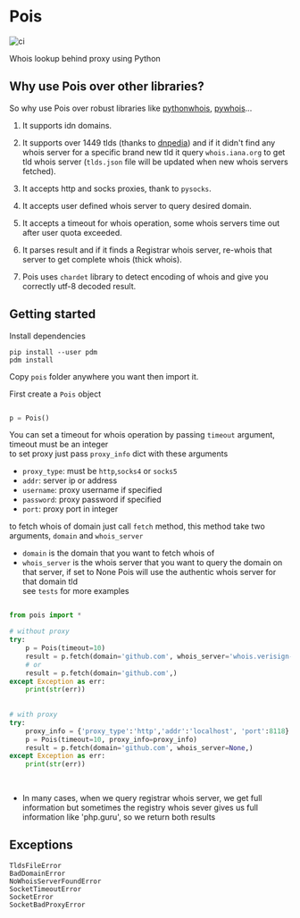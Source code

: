 # Pois

![ci](https://github.com/mirhmousavi/Pois/actions/workflows/ci.yaml/badge.svg)


Whois lookup behind proxy using Python


## Why use Pois over other libraries?

So why use Pois over robust libraries like [pythonwhois](https://github.com/joepie91/python-whois), [pywhois](https://bitbucket.org/richardpenman/pywhois)...

1. It supports idn domains.

2. It supports over 1449 tlds (thanks to [dnpedia](https://dnpedia.com/tlds/)) and if it didn't find any whois server for a specific brand new tld
 it query `whois.iana.org` to get tld whois server (`tlds.json` file will be updated when new whois servers fetched).

3. It accepts http and socks proxies, thank to `pysocks`.

4. It accepts user defined whois server to query desired domain.

5. It accepts a timeout for whois operation, some whois servers time out after user quota exceeded.

6. It parses result and if it finds a Registrar whois server, re-whois that server to get complete whois (thick whois).

7. Pois uses `chardet` library to detect encoding of whois and give you correctly utf-8 decoded result.


## Getting started

Install dependencies

```
pip install --user pdm
pdm install
```

Copy `pois` folder anywhere you want then import it.

First create a `Pois` object

```python

p = Pois()

```

You can set a timeout for whois operation by passing `timeout` argument, timeout must be an integer <br>
to set proxy just pass `proxy_info` dict with these arguments<br>

- `proxy_type`: must be `http`,`socks4` or `socks5`<br>
- `addr`: server ip or address<br>
- `username`: proxy username if specified<br>
- `password`: proxy password if specified<br>
- `port`: proxy port in integer<br>

to fetch whois of  domain just call `fetch` method, this method take two arguments, `domain` and `whois_server`
- `domain` is the domain that you want to fetch whois of<br>
- `whois_server` is the whois server that you want to query the domain on that server, if set to None Pois will use
the authentic whois server for that domain tld<br>
see `tests` for more examples


```python

from pois import *

# without proxy
try:
    p = Pois(timeout=10)
    result = p.fetch(domain='github.com', whois_server='whois.verisign-grs.com')
    # or
    result = p.fetch(domain='github.com',)
except Exception as err:
    print(str(err))
    
    
# with proxy
try:
    proxy_info = {'proxy_type':'http','addr':'localhost', 'port':8118}
    p = Pois(timeout=10, proxy_info=proxy_info)
    result = p.fetch(domain='github.com', whois_server=None,)
except Exception as err:
    print(str(err))
    
    
```

- In many cases, when we query registrar whois server, we get full information but sometimes the registry whois sever gives us full information like 'php.guru', so we return both results



## Exceptions


```
TldsFileError
BadDomainError
NoWhoisServerFoundError
SocketTimeoutError
SocketError
SocketBadProxyError
```
